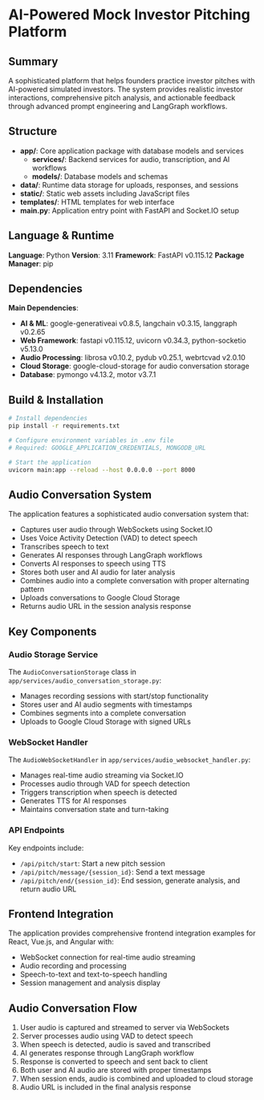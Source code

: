 # AI-Powered Mock Investor Pitching Platform

## Summary
A sophisticated platform that helps founders practice investor pitches with AI-powered simulated investors. The system provides realistic investor interactions, comprehensive pitch analysis, and actionable feedback through advanced prompt engineering and LangGraph workflows.

## Structure
- **app/**: Core application package with database models and services
  - **services/**: Backend services for audio, transcription, and AI workflows
  - **models/**: Database models and schemas
- **data/**: Runtime data storage for uploads, responses, and sessions
- **static/**: Static web assets including JavaScript files
- **templates/**: HTML templates for web interface
- **main.py**: Application entry point with FastAPI and Socket.IO setup

## Language & Runtime
**Language**: Python
**Version**: 3.11
**Framework**: FastAPI v0.115.12
**Package Manager**: pip

## Dependencies
**Main Dependencies**:
- **AI & ML**: google-generativeai v0.8.5, langchain v0.3.15, langgraph v0.2.65
- **Web Framework**: fastapi v0.115.12, uvicorn v0.34.3, python-socketio v5.13.0
- **Audio Processing**: librosa v0.10.2, pydub v0.25.1, webrtcvad v2.0.10
- **Cloud Storage**: google-cloud-storage for audio conversation storage
- **Database**: pymongo v4.13.2, motor v3.7.1

## Build & Installation
```bash
# Install dependencies
pip install -r requirements.txt

# Configure environment variables in .env file
# Required: GOOGLE_APPLICATION_CREDENTIALS, MONGODB_URL

# Start the application
uvicorn main:app --reload --host 0.0.0.0 --port 8000
```

## Audio Conversation System
The application features a sophisticated audio conversation system that:
- Captures user audio through WebSockets using Socket.IO
- Uses Voice Activity Detection (VAD) to detect speech
- Transcribes speech to text
- Generates AI responses through LangGraph workflows
- Converts AI responses to speech using TTS
- Stores both user and AI audio for later analysis
- Combines audio into a complete conversation with proper alternating pattern
- Uploads conversations to Google Cloud Storage
- Returns audio URL in the session analysis response

## Key Components

### Audio Storage Service
The `AudioConversationStorage` class in `app/services/audio_conversation_storage.py`:
- Manages recording sessions with start/stop functionality
- Stores user and AI audio segments with timestamps
- Combines segments into a complete conversation
- Uploads to Google Cloud Storage with signed URLs

### WebSocket Handler
The `AudioWebSocketHandler` in `app/services/audio_websocket_handler.py`:
- Manages real-time audio streaming via Socket.IO
- Processes audio through VAD for speech detection
- Triggers transcription when speech is detected
- Generates TTS for AI responses
- Maintains conversation state and turn-taking

### API Endpoints
Key endpoints include:
- `/api/pitch/start`: Start a new pitch session
- `/api/pitch/message/{session_id}`: Send a text message
- `/api/pitch/end/{session_id}`: End session, generate analysis, and return audio URL

## Frontend Integration
The application provides comprehensive frontend integration examples for React, Vue.js, and Angular with:
- WebSocket connection for real-time audio streaming
- Audio recording and processing
- Speech-to-text and text-to-speech handling
- Session management and analysis display

## Audio Conversation Flow
1. User audio is captured and streamed to server via WebSockets
2. Server processes audio using VAD to detect speech
3. When speech is detected, audio is saved and transcribed
4. AI generates response through LangGraph workflow
5. Response is converted to speech and sent back to client
6. Both user and AI audio are stored with proper timestamps
7. When session ends, audio is combined and uploaded to cloud storage
8. Audio URL is included in the final analysis response